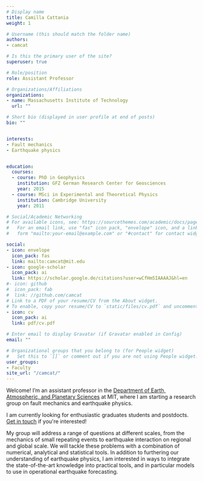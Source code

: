 ```yaml
---
# Display name
title: Camilla Cattania
weight: 1

# Username (this should match the folder name)
authors:
- camcat

# Is this the primary user of the site?
superuser: true

# Role/position
role: Assistant Professor

# Organizations/Affiliations
organizations:
- name: Massachusetts Institute of Technology
  url: ""

# Short bio (displayed in user profile at end of posts)
bio: ""


interests: 
- Fault mechanics
- Earthquake physics


education:
  courses:
  - course: PhD in Geophysics
    institution: GFZ German Research Center for Geosciences
    year: 2015
  - course: MSci in Experimental and Theoretical Physics
    institution: Cambridge University
    year: 2011

# Social/Academic Networking
# For available icons, see: https://sourcethemes.com/academic/docs/page-builder/#icons
#   For an email link, use "fas" icon pack, "envelope" icon, and a link in the
#   form "mailto:your-email@example.com" or "#contact" for contact widget.

social:
- icon: envelope
  icon_pack: fas
  link: mailto:camcat@mit.edu
- icon: google-scholar
  icon_pack: ai
  link: https://scholar.google.de/citations?user=wCfHm5IAAAAJ&hl=en
#- icon: github
#  icon_pack: fab
#  link: //github.com/camcat
# Link to a PDF of your resume/CV from the About widget.
# To enable, copy your resume/CV to `static/files/cv.pdf` and uncomment the lines below.
- icon: cv
  icon_pack: ai
  link: pdf/cv.pdf

# Enter email to display Gravatar (if Gravatar enabled in Config)
email: ""

# Organizational groups that you belong to (for People widget)
#   Set this to `[]` or comment out if you are not using People widget.
user_groups:
- Faculty
site_url: "/camcat/"
---
```


Welcome! I’m an assistant professor in the [Department of Earth, Atmospheric, and Planetary Sciences](https://eapsweb.mit.edu) at MIT, where I am starting a research group on fault mechanics and earthquake physics.

I am currently looking for enthusiastic graduates students and postdocts. [Get in touch](mailto:camcat@mit.edu) if you're interested!

My group will address a range of questions at different scales, from the mechanics of small repeating events to earthquake interaction on regional and global scale. We will tackle these problems with a combination of numerical, analytical and statistical tools. In addition to furthering our understanding of earthquake physics, I am interested in ways to integrate the state-of-the-art knowledge into practical tools, and in particular models to use in operational earthquake forecasting.

